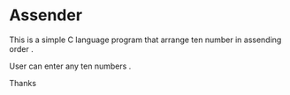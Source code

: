 # Assender

This is a simple C language program that arrange ten number in assending order .

User can enter any ten numbers .

Thanks
